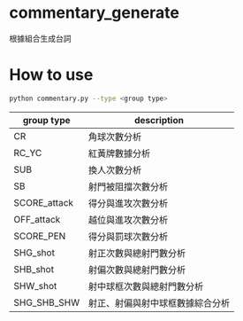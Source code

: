# commentary_generate

根據組合生成台詞

# How to use
```bash
python commentary.py --type <group type>
```

|group type | description |
|----------|--------------|
|CR | 角球次數分析 |
|RC_YC | 紅黃牌數據分析 |
|SUB | 換人次數分析 |
|SB | 射門被阻擋次數分析 |
|SCORE_attack |	得分與進攻次數分析 |
|OFF_attack | 越位與進攻次數分析 |
|SCORE_PEN | 得分與罰球次數分析 |
|SHG_shot | 射正次數與總射門數分析 |
|SHB_shot | 射偏次數與總射門數分析 |
|SHW_shot | 射中球框次數與總射門數分析 |
|SHG_SHB_SHW | 射正、射偏與射中球框數據綜合分析 |